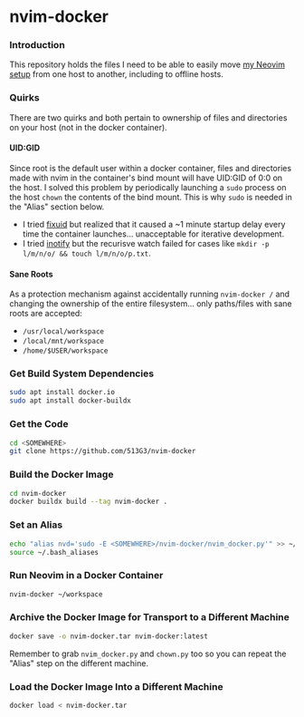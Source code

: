 # nvim-docker

### Introduction

This repository holds the files I need to be able to easily move [my Neovim setup](https://github.com/513G3/kickstart-modular.nvim) from one host to another, including to offline hosts.

### Quirks

There are two quirks and both pertain to ownership of files and directories on your host (not in the docker container).

#### UID:GID

Since root is the default user within a docker container, files and directories made with nvim in the container's bind mount will have UID:GID of 0:0 on the host.  I solved this problem by periodically launching a `sudo` process on the host `chown` the contents of the bind mount.  This is why `sudo` is needed in the "Alias" section below.

* I tried [fixuid](https://github.com/boxboat/fixuid) but realized that it caused a ~1 minute startup delay every time the container launches... unacceptable for iterative development.
* I tried [inotify](https://pypi.org/project/inotify/) but the recurisve watch failed for cases like `mkdir -p l/m/n/o/ && touch l/m/n/o/p.txt`.

#### Sane Roots

As a protection mechanism against accidentally running `nvim-docker /` and changing the ownership of the entire filesystem... only paths/files with sane roots are accepted:

* `/usr/local/workspace`
* `/local/mnt/workspace`
* `/home/$USER/workspace`


### Get Build System Dependencies

```sh
sudo apt install docker.io
sudo apt install docker-buildx
```

### Get the Code

```sh
cd <SOMEWHERE>
git clone https://github.com/513G3/nvim-docker
```

### Build the Docker Image

```sh
cd nvim-docker
docker buildx build --tag nvim-docker .
```

### Set an Alias

```sh
echo "alias nvd='sudo -E <SOMEWHERE>/nvim-docker/nvim_docker.py'" >> ~/.bash_aliases
source ~/.bash_aliases
```

### Run Neovim in a Docker Container

```sh
nvim-docker ~/workspace
```

### Archive the Docker Image for Transport to a Different Machine

```sh
docker save -o nvim-docker.tar nvim-docker:latest
``` 

Remember to grab `nvim_docker.py` and `chown.py` too so you can repeat the "Alias" step on the different machine.

### Load the Docker Image Into a Different Machine

```sh
docker load < nvim-docker.tar
``` 
